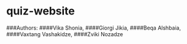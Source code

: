 # quiz-website
###Authors:
####Vika Shonia,
####Giorgi Jikia,
####Beqa Alshbaia,
####Vaxtang Vashakidze,
####Zviki Nozadze
